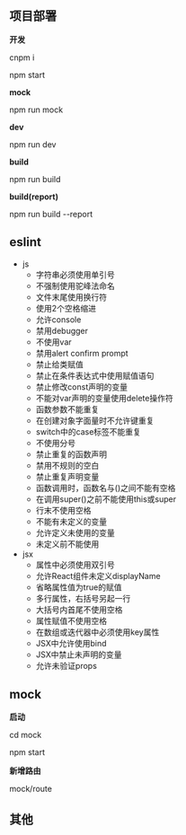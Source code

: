 ## 项目部署

**开发**

cnpm i

npm start

**mock**

npm run mock

**dev**

npm run dev

**build**

npm run build

**build(report)**

npm run build --report

## eslint

- js
  - 字符串必须使用单引号
  - 不强制使用驼峰法命名
  - 文件末尾使用换行符
  - 使用2个空格缩进
  - 允许console
  - 禁用debugger
  - 不使用var
  - 禁用alert confirm prompt
  - 禁止给类赋值
  - 禁止在条件表达式中使用赋值语句
  - 禁止修改const声明的变量
  - 不能对var声明的变量使用delete操作符
  - 函数参数不能重复
  - 在创建对象字面量时不允许键重复
  - switch中的case标签不能重复
  - 不使用分号
  - 禁止重复的函数声明
  - 禁用不规则的空白
  - 禁止重复声明变量
  - 函数调用时，函数名与()之间不能有空格
  - 在调用super()之前不能使用this或super
  - 行末不使用空格
  - 不能有未定义的变量
  - 允许定义未使用的变量
  - 未定义前不能使用
- jsx
  - 属性中必须使用双引号
  - 允许React组件未定义displayName
  - 省略属性值为true的赋值
  - 多行属性，右括号另起一行
  - 大括号内首尾不使用空格
  - 属性赋值不使用空格
  - 在数组或迭代器中必须使用key属性
  - JSX中允许使用bind
  - JSX中禁止未声明的变量
  - 允许未验证props

## mock

**启动**

cd mock

npm start

**新增路由**

mock/route

## 其他